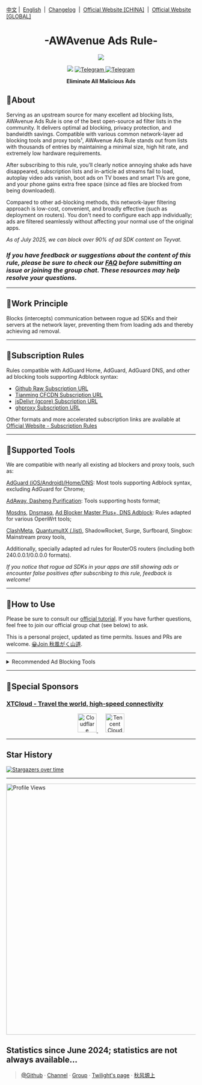<div align="left">
<a href="/README.md">中文</a>&nbsp;|&nbsp;
<a href="/assets/README_en-US.md">English</a> &nbsp;|&nbsp;
<a href="/assets/README_Update.md">Changelog</a> &nbsp;|&nbsp;
<a href="https://doc.awads.cc/?source=GitHub">Official Website [CHINA]</a> &nbsp;|&nbsp;
<a href="https://awavenue.top/?source=GitHub">Official Website [GLOBAL]</a> 
</div>

<h1 align="center">-AWAvenue Ads Rule-</h1>

<p align="center">
   <img src="https://img.jsdelivr.com/raw.githubusercontent.com/TG-Twilight/AWAvenue-Ads-Rule/main/assets/assets.png">
</p>
<p align="center">
 <img src="https://img.shields.io/github/stars/TG-Twilight/AWAvenue-Ads-Rule?style=for-the-badge&colorA=FFEBEB&colorB=FFD9DC&logo=github&logoColor=black">
  <a href="https://t.me/AWAvenueAdsRule">
    <img src="https://img.shields.io/badge/dynamic/json?style=for-the-badge&colorA=DAE9FC&colorB=056DE8&label=CHANNEL&logo=telegram&query=%24.data.totalSubs&url=https%3A%2F%2Fapi.spencerwoo.com%2Fsubstats%2F%3Fsource%3Dtelegram%26queryKey%3DAWAvenueAdsRule" alt="Telegram">
  </a>
<a href="https://t.me/AWAvenueAdsChat">
  <img src="https://img.shields.io/badge/dynamic/json?style=for-the-badge&colorA=DAE9FC&colorB=056DE8&label=GROUP&logo=telegram&query=%24.data.totalSubs&url=https%3A%2F%2Fapi.spencerwoo.com%2Fsubstats%2F%3Fsource%3Dtelegram%26queryKey%3DAWAvenueAdsChat" alt="Telegram">
</a>
</p>

<p align="center"><b>Eliminate All Malicious Ads</b></p>

## 🍁About

Serving as an upstream source for many excellent ad blocking lists, AWAvenue Ads Rule is one of the best open-source ad filter lists in the community. It delivers optimal ad blocking, privacy protection, and bandwidth savings. Compatible with various common network-layer ad blocking tools and proxy tools¹, AWAvenue Ads Rule stands out from lists with thousands of entries by maintaining a minimal size, high hit rate, and extremely low hardware requirements.

After subscribing to this rule, you’ll clearly notice annoying shake ads have disappeared, subscription lists and in-article ad streams fail to load, autoplay video ads vanish, boot ads on TV boxes and smart TVs are gone, and your phone gains extra free space (since ad files are blocked from being downloaded).

Compared to other ad-blocking methods, this network-layer filtering approach is low-cost, convenient, and broadly effective (such as deployment on routers). You don't need to configure each app individually; ads are filtered seamlessly without affecting your normal use of the original apps.

*As of July 2025, we can block over 90% of ad SDK content on Teyvat.*

### *If you have feedback or suggestions about the content of this rule, please be sure to check our [FAQ](https://awavenue.top/Knowledge.html#%E5%B8%B8%E8%A7%81%E9%97%AE%E9%A2%98-%E4%B8%8E%E7%AD%94%E7%96%91) before submitting an issue or joining the group chat. These resources may help resolve your questions.*

---

## 🍁Work Principle

Blocks (intercepts) communication between rogue ad SDKs and their servers at the network layer, preventing them from loading ads and thereby achieving ad removal.

---

## 🍁Subscription Rules

Rules compatible with AdGuard Home, AdGuard, AdGuard DNS, and other ad blocking tools supporting Adblock syntax:

- [Github Raw Subscription URL](https://raw.githubusercontent.com/TG-Twilight/AWAvenue-Ads-Rule/main/AWAvenue-Ads-Rule.txt)
- [Tianming CFCDN Subscription URL](https://github.boki.moe/https://raw.githubusercontent.com/TG-Twilight/AWAvenue-Ads-Rule/main/AWAvenue-Ads-Rule.txt)
- [jsDelivr (gcore) Subscription URL](https://gcore.jsdelivr.net/gh/TG-Twilight/AWAvenue-Ads-Rule@main/AWAvenue-Ads-Rule.txt)
- [ghproxy Subscription URL](https://ghfast.top/https://raw.githubusercontent.com/TG-Twilight/AWAvenue-Ads-Rule/main/AWAvenue-Ads-Rule.txt)

Other formats and more accelerated subscription links are available at [Official Website - Subscription Rules](https://awavenue.top/Sub.html)

---

## 🍁Supported Tools

We are compatible with nearly all existing ad blockers and proxy tools, such as:

[AdGuard (iOS/Android)/Home/DNS](https://awavenue.top/Sub.html#adguard-ios-android-home-dns-%E8%AE%A2%E9%98%85%E9%93%BE%E6%8E%A5): Most tools supporting Adblock syntax, excluding AdGuard for Chrome;

[AdAway, Dasheng Purification](https://awavenue.top/Sub.html#hosts-%E8%AE%A2%E9%98%85%E9%93%BE%E6%8E%A5): Tools supporting hosts format;

[Mosdns](https://awavenue.top/Sub.html#hosts-%E8%AE%A2%E9%98%85%E9%93%BE%E6%8E%A5:~:text=%E6%8E%A5%EF%BC%88.list%E6%A0%BC%E5%BC%8F%EF%BC%89-,Mosdns%20V5%20%E8%AE%A2%E9%98%85%E9%93%BE%E6%8E%A5,-AdClose%20rule%E6%A0%BC%E5%BC%8F), [Dnsmasq](https://awavenue.top/Sub.html#hosts-%E8%AE%A2%E9%98%85%E9%93%BE%E6%8E%A5:~:text=Dnsmasq%E6%A0%BC%E5%BC%8F%E8%AE%A2%E9%98%85%E9%93%BE%E6%8E%A5%EF%BC%88.conf%E6%A0%BC%E5%BC%8F%EF%BC%89), [Ad Blocker Master Plus+, DNS Adblock](https://awavenue.top/Sub.html#hosts-%E8%AE%A2%E9%98%85%E9%93%BE%E6%8E%A5): Rules adapted for various OpenWrt tools;

[ClashMeta](https://awavenue.top/Sub.html#clash-%E8%A7%84%E5%88%99%E8%AE%A2%E9%98%85%E9%93%BE%E6%8E%A5), [QuantumultX (.list)](https://awavenue.top/Sub.html#clash-%E8%A7%84%E5%88%99%E8%AE%A2%E9%98%85%E9%93%BE%E6%8E%A5:~:text=QuantumultX%20%E8%AE%A2%E9%98%85%E9%93%BE%E6%8E%A5%EF%BC%88.list%E6%A0%BC%E5%BC%8F%EF%BC%89), ShadowRocket, Surge, Surfboard, Singbox: Mainstream proxy tools,

Additionally, specially adapted ad rules for RouterOS routers (including both 240.0.0.1/0.0.0.0 formats).

*If you notice that rogue ad SDKs in your apps are still showing ads or encounter false positives after subscribing to this rule, feedback is welcome!*

---

## 🍁How to Use

Please be sure to consult our [official tutorial](https://awavenue.top/Knowledge.html). If you have further questions, feel free to join our official group chat (see below) to ask.

This is a personal project, updated as time permits. Issues and PRs are welcome.   [😀Join 秋風がく山道](https://t.me/AWAvenueAdsChat).

---

<details>
  <summary>Recommended Ad Blocking Tools</summary>

- [AdGuard Home](https://github.com/AdguardTeam/AdGuardHome)    *Install on router, the ideal location for ad filtering tools.* Currently, AWAvenue Ads Rule is included in the official AdGuard list. You can subscribe directly via "Choose from list"!

- [AdGuard](https://adguard.com/)    *Cross-platform support for Android, Windows, Mac, iOS*

- [AdAway](https://adaway.org/)    *AdAway is an open-source Android ad blocker using hosts files.*

- [AdGuard DNS](https://adguard-dns.io/en/welcome.html)    *Use custom DNS servers directly. AWAvenue Ads Rule is now part of the official AdGuard DNS Filters list!*

- [AdGuard Home For Magisk](https://github.com/twoone-3/AdGuardHomeForMagisk)   *Magisk version of AdGuard Home*

- [AdClose (Xposed module)](https://github.com/zjyzip/AdClose)    *An Xposed module that can hook and block common ads, with AWAvenue Ads Rule built-in. Thanks to @zjyzip*

- [geosite (@elysias123 branch)](https://github.com/elysias123/geosite) *Routing rule resources for V2Ray, Xray-core, mihomo, hysteria, Trojan-Go, leaf, now includes AWAvenue Ads Rule category*

</details>

---

## 🍁Special Sponsors

### [XTCloud - Travel the world, high-speed connectivity](https://cloud.xtyun.top/register?code=M1w4rjdl)

<p align="center">
  <a href="https://www.cloudflare.com/" target="_blank">
    <img src="https://raw.githubusercontent.com/TG-Twilight/AWAvenue-Ads-Rule/refs/heads/main/assets/logo/CLOUDFLARE/CF_logo_stacked_whitetype.svg" alt="Cloudflare" height="50">
  </a>
  &nbsp;&nbsp;&nbsp;&nbsp;
  <a href="https://edgeone.ai/zh?from=github" target="_blank">
    <img src="https://raw.githubusercontent.com/TG-Twilight/AWAvenue-Ads-Rule/refs/heads/main/assets/logo/Tencent/tencentcloud-color.svg" alt="Tencent Cloud" height="50">
  </a>
</p>

---

## Star History

[![Stargazers over time](https://starchart.cc/TG-Twilight/AWAvenue-Ads-Rule.svg?variant=adaptive)](https://starchart.cc/TG-Twilight/AWAvenue-Ads-Rule)

---
<p align="left">
  <img src="https://count.getloli.com/get/@TG-Twiligh?theme=booru-helltaker" alt="Profile Views" width="666"/>
</p>

Statistics since June 2024; statistics are not always available...
---

> [@Github](https://github.com/TG-Twilight/AWAvenue-Ads-Rule) · [Channel](https://t.me/AWAvenueAdsRule) · [Group](https://t.me/AWAvenueAdsChat) · [Twilight's page](https://zyc.su/) · [秋风塬上](https://awads.cc/)
